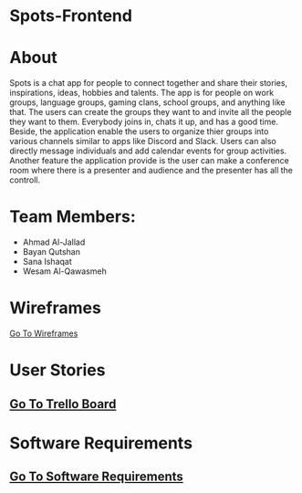 # Spots-Frontend
# About
Spots is a chat app for people to connect together and share their stories, inspirations, ideas, hobbies and talents. The app is for people on work groups, language groups, gaming clans, school groups, and anything like that. The users can create the groups they want to and invite all the people they want to them. Everybody joins in, chats it up, and has a good time. Beside, the application enable the users to organize thier groups into various channels similar to apps like Discord and Slack. Users can also directly message individuals and add calendar events for group activities. Another feature the application provide is the user can make a conference room where there is a presenter and audience and the presenter has all the controll.

# Team Members:
* Ahmad Al-Jallad
* Bayan Qutshan
* Sana Ishaqat
* Wesam Al-Qawasmeh


# Wireframes
 [Go To Wireframes](https://www.figma.com/file/iiBgB3sgMXyeqB31VvhKsv/Spots?node-id=0%3A1)
# User Stories
## [Go To Trello Board](https://trello.com/b/lvKITfNw/spots)
# Software Requirements
## [Go To Software Requirements](https://github.com/Socketizers/Spots-Backend/blob/main/requirements.md)
<!-- # Domain Modeling
[Go To Front End Domain Model]() -->
